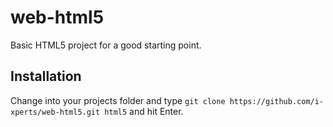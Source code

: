# web-html5
Basic HTML5 project for a good starting point.

## Installation
Change into your projects folder and type `git clone https://github.com/i-xperts/web-html5.git html5` and hit Enter.
